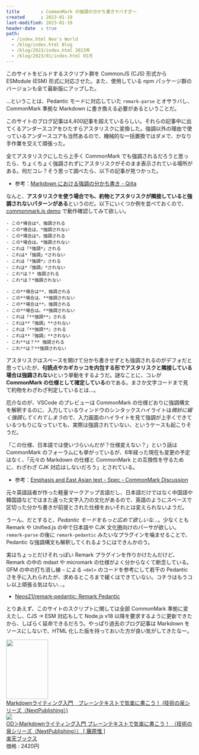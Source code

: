 ```yaml
---
title        : CommonMark の強調の分かち書きヤバすぎ～
created      : 2023-01-19
last-modified: 2023-01-19
header-date  : true
path:
  - /index.html Neo's World
  - /blog/index.html Blog
  - /blog/2023/index.html 2023年
  - /blog/2023/01/index.html 01月
---
```


このサイトをビルドするスクリプト群を CommonJS (CJS) 形式から ESModule (ESM) 形式に対応させた。また、使用している npm パッケージ群のバージョンも全て最新版にアップした。

…ということは、Pedantic モードに対応していた `remark-parse` とオサラバし、CommonMark 準拠な Markdown に書き換える必要があるということだ。

このサイトのブログ記事は4,400記事を超えているらしい。それらの記事中に出てくるアンダースコアをひたすらアスタリスクに変換した。強調以外の理由で使っているアンダースコアも当然あるので、機械的な一括置換ではダメで、かなり手作業を交えて頑張った。

全てアスタリスクにしたら上手く CommonMark でも強調されるだろうと思ったら、ちょくちょく強調されずにアスタリスクがそのまま表示されている場所がある。何だコレ？そう思って調べたら、以下の記事が見つかった。

- 参考：[Markdown における強調の分かち書き - Qiita](https://qiita.com/Yarakashi_Kikohshi/items/f5ebd1273cb6c0681da1)

なんと、**アスタリスクを使う場合でも、約物とアスタリスクが隣接していると強調されないパターンがある**というのだ。以下にいくつか例を並べておくので、[commonmark.js demo](https://spec.commonmark.org/dingus/) で動作確認してみて欲しい。

```
- この*場合は*、強調される
- この*場合は、*強調されない
- この*場合は*。強調される
- この*場合は。*強調されない
- これは「*強調*」される
- これは*「強調」*されない
- これは『*強調*』される
- これは*『強調』*されない
- これ*は？* 強調される
- これ*は？*強調されない

- この**場合は**、強調される
- この**場合は、**強調されない
- この**場合は**。強調される
- この**場合は。**強調されない
- これは「**強調**」される
- これは**「強調」**されない
- これは『**強調**』される
- これは**『強調』**されない
- これ**は？** 強調される
- これ**は？**強調されない
```

アスタリスクはスペースを開けて分かち書きせずとも強調されるのがデフォだと思っていたが、**句読点やカギカッコを内包する形でアスタリスクと隣接している場合は強調されない**という挙動をするようだ。謎なことに、コレが **CommonMark の仕様として確定している**のである。まさか文字コードまで見て約物をわざわざ判定しているとは…。

厄介なのが、VSCode のプレビューは CommonMark の仕様どおりに強調構文を解釈するのに、入力しているウィンドウのシンタックスハイライトは*微妙に緩く強調してくれてしまう*ので、入力画面のハイライトを見て強調が上手くできているつもりになっていても、実際は強調されていない、というケースも起こりそうだ。

「この仕様、日本語では使いづらいんだが？仕様変えない？」という話は CommonMark のフォーラムにも挙がっているが、6年経った現在も変更の予定はなく、「元々の Markdown の仕様と CommonMark との互換性を守るために、わざわざ CJK 対応はしないだろう」とされている。

- 参考：[Emphasis and East Asian text - Spec - CommonMark Discussion](https://talk.commonmark.org/t/emphasis-and-east-asian-text/2491)

元々英語話者が作った軽量マークアップ言語だし、日本語だけではなく中国語や韓国語などではまた違った文字入力の文化があるので、英語のようにスペースで区切った分かち書きが前提とされた仕様をおいそれとは変えられないようだ。

うーん、だとすると、*Pedantic モードをもっと広めて欲しいな…*。少なくとも Remark や Unified.js の中で日本語や CJK 文化圏向けのパーサが欲しい。`remark-parse` の後に `remark-pedantic` みたいなプラグインを噛ませることで、Pedantic な強調構文も解釈してくれるようにはできんかのう。

実はちょっとだけそれっぽい Remark プラグインを作りかけたんだけど、Remark の中の mdast や micromark の仕様がよく分からなくて断念している。GFM の中の打ち消し線 `~` による `<del>` のコードを参考にして若干の Pedantic さを手に入れられたが、求めるところまで緩くはできていない。コチラはもうコレ以上頑張る気はない…。

- [Neos21/remark-pedantic: Remark Pedantic](https://github.com/Neos21/remark-pedantic)

とりあえず、このサイトのスクリプトに関しては全部 CommonMark 準拠に変えたし、CJS → ESM 対応もして Node.js v18 以降を要求するように更新できたから、しばらく延命できるだろう。やっぱり過去のブログ記事は Markdown をソースにしないで、HTML 化した版を持っておいた方が良い気がしてきたなー。

<div class="ad-amazon">
  <div class="ad-amazon-image">
    <a href="https://www.amazon.co.jp/dp/B07L5GDCMM?tag=neos21-22&amp;linkCode=osi&amp;th=1&amp;psc=1">
      <img src="https://m.media-amazon.com/images/I/51VEVkB0AzL._SL160_.jpg" width="113" height="160">
    </a>
  </div>
  <div class="ad-amazon-info">
    <div class="ad-amazon-title">
      <a href="https://www.amazon.co.jp/dp/B07L5GDCMM?tag=neos21-22&amp;linkCode=osi&amp;th=1&amp;psc=1">Markdownライティング入門　プレーンテキストで気楽に書こう！ (技術の泉シリーズ（NextPublishing）)</a>
    </div>
  </div>
</div>

<div class="ad-rakuten">
  <div class="ad-rakuten-image">
    <a href="https://hb.afl.rakuten.co.jp/hgc/g00q0722.waxyc9ff.g00q0722.waxyd017/?pc=https%3A%2F%2Fitem.rakuten.co.jp%2Fbook%2F15736848%2F&amp;m=http%3A%2F%2Fm.rakuten.co.jp%2Fbook%2Fi%2F19435751%2F">
      <img src="https://thumbnail.image.rakuten.co.jp/@0_mall/book/cabinet/8363/9784844398363.jpg?_ex=128x128">
    </a>
  </div>
  <div class="ad-rakuten-info">
    <div class="ad-rakuten-title">
      <a href="https://hb.afl.rakuten.co.jp/hgc/g00q0722.waxyc9ff.g00q0722.waxyd017/?pc=https%3A%2F%2Fitem.rakuten.co.jp%2Fbook%2F15736848%2F&amp;m=http%3A%2F%2Fm.rakuten.co.jp%2Fbook%2Fi%2F19435751%2F">OD＞Markdownライティング入門 プレーンテキストで気楽に書こう！ （技術の泉シリーズ（NextPublishing）） [ 藤原惟 ]</a>
    </div>
    <div class="ad-rakuten-shop">
      <a href="https://hb.afl.rakuten.co.jp/hgc/g00q0722.waxyc9ff.g00q0722.waxyd017/?pc=https%3A%2F%2Fwww.rakuten.co.jp%2Fbook%2F&amp;m=http%3A%2F%2Fm.rakuten.co.jp%2Fbook%2F">楽天ブックス</a>
    </div>
    <div class="ad-rakuten-price">価格 : 2420円</div>
  </div>
</div>
